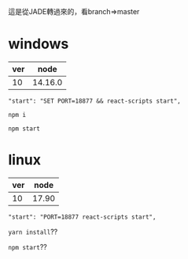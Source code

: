 這是從JADE轉過來的，看branch=>master

# windows

|ver|node|
|--|--|
|10|14.16.0|

`"start": "SET PORT=18877 && react-scripts start",`

`npm i`

`npm start`

# linux

|ver|node|
|--|--|
|10|17.90|

`"start": "PORT=18877 react-scripts start",`

`yarn install`??

`npm start`??
